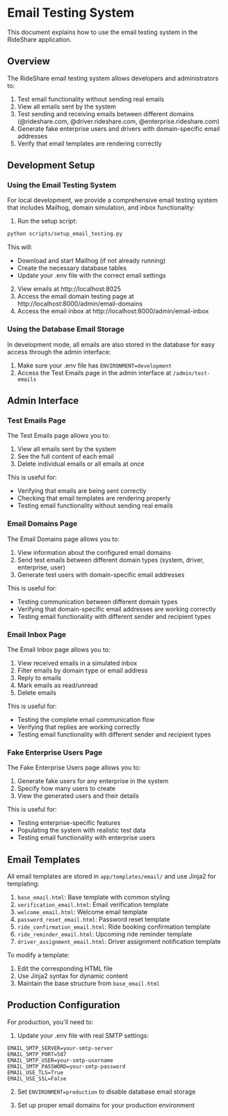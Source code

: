# Email Testing System

This document explains how to use the email testing system in the RideShare application.

## Overview

The RideShare email testing system allows developers and administrators to:

1. Test email functionality without sending real emails
2. View all emails sent by the system
3. Test sending and receiving emails between different domains (@rideshare.com, @driver.rideshare.com, @enterprise.rideshare.com)
4. Generate fake enterprise users and drivers with domain-specific email addresses
5. Verify that email templates are rendering correctly

## Development Setup

### Using the Email Testing System

For local development, we provide a comprehensive email testing system that includes Mailhog, domain simulation, and inbox functionality:

1. Run the setup script:

```bash
python scripts/setup_email_testing.py
```

This will:

- Download and start Mailhog (if not already running)
- Create the necessary database tables
- Update your .env file with the correct email settings

2. View emails at http://localhost:8025
3. Access the email domain testing page at http://localhost:8000/admin/email-domains
4. Access the email inbox at http://localhost:8000/admin/email-inbox

### Using the Database Email Storage

In development mode, all emails are also stored in the database for easy access through the admin interface:

1. Make sure your .env file has `ENVIRONMENT=development`
2. Access the Test Emails page in the admin interface at `/admin/test-emails`

## Admin Interface

### Test Emails Page

The Test Emails page allows you to:

1. View all emails sent by the system
2. See the full content of each email
3. Delete individual emails or all emails at once

This is useful for:

- Verifying that emails are being sent correctly
- Checking that email templates are rendering properly
- Testing email functionality without sending real emails

### Email Domains Page

The Email Domains page allows you to:

1. View information about the configured email domains
2. Send test emails between different domain types (system, driver, enterprise, user)
3. Generate test users with domain-specific email addresses

This is useful for:

- Testing communication between different domain types
- Verifying that domain-specific email addresses are working correctly
- Testing email functionality with different sender and recipient types

### Email Inbox Page

The Email Inbox page allows you to:

1. View received emails in a simulated inbox
2. Filter emails by domain type or email address
3. Reply to emails
4. Mark emails as read/unread
5. Delete emails

This is useful for:

- Testing the complete email communication flow
- Verifying that replies are working correctly
- Testing email functionality with different sender and recipient types

### Fake Enterprise Users Page

The Fake Enterprise Users page allows you to:

1. Generate fake users for any enterprise in the system
2. Specify how many users to create
3. View the generated users and their details

This is useful for:

- Testing enterprise-specific features
- Populating the system with realistic test data
- Testing email functionality with enterprise users

## Email Templates

All email templates are stored in `app/templates/email/` and use Jinja2 for templating:

1. `base_email.html`: Base template with common styling
2. `verification_email.html`: Email verification template
3. `welcome_email.html`: Welcome email template
4. `password_reset_email.html`: Password reset template
5. `ride_confirmation_email.html`: Ride booking confirmation template
6. `ride_reminder_email.html`: Upcoming ride reminder template
7. `driver_assignment_email.html`: Driver assignment notification template

To modify a template:

1. Edit the corresponding HTML file
2. Use Jinja2 syntax for dynamic content
3. Maintain the base structure from `base_email.html`

## Production Configuration

For production, you'll need to:

1. Update your .env file with real SMTP settings:

```
EMAIL_SMTP_SERVER=your-smtp-server
EMAIL_SMTP_PORT=587
EMAIL_SMTP_USER=your-smtp-username
EMAIL_SMTP_PASSWORD=your-smtp-password
EMAIL_USE_TLS=True
EMAIL_USE_SSL=False
```

2. Set `ENVIRONMENT=production` to disable database email storage

3. Set up proper email domains for your production environment

